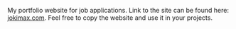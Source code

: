 My portfolio website for job applications.
Link to the site can be found here: <a href="www.jokimax.com">jokimax.com</a>.
Feel free to copy the website and use it in your projects.